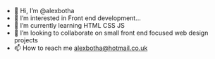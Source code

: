- 👋 Hi, I’m @alexbotha
- 👀 I’m interested in Front end development...
- 🌱 I’m currently learning HTML CSS JS
- 💞️ I’m looking to collaborate on small front end focused web design projects
- 📫 How to reach me alexbotha@hotmail.co.uk

<!---
alexbotha/alexbotha is a ✨ special ✨ repository because its `README.md` (this file) appears on your GitHub profile.
You can click the Preview link to take a look at your changes.
--->
